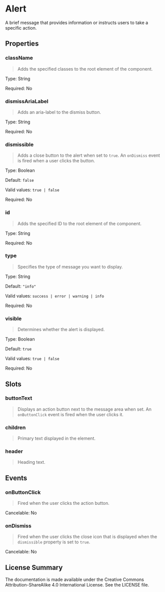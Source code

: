 # Alert

A brief message that provides information or instructs users to take a specific action.



## Properties



### className

> Adds the specified classes to the root element of the component.

Type: String

Required: No


### dismissAriaLabel

> Adds an aria-label to the dismiss button.

Type: String

Required: No


### dismissible

> Adds a close button to the alert when set to `true`.
> An `onDismiss` event is fired when a user clicks the button.

Type: Boolean

Default: `false`

Valid values: `true | false`

Required: No


### id

> Adds the specified ID to the root element of the component.

Type: String

Required: No


### type

> Specifies the type of message you want to display.

Type: String

Default: `"info"`

Valid values: `success | error | warning | info`

Required: No


### visible

> Determines whether the alert is displayed.

Type: Boolean

Default: `true`

Valid values: `true | false`

Required: No





## Slots



### buttonText

> Displays an action button next to the message area when set.
> An `onButtonClick` event is fired when the user clicks it.




### children

> Primary text displayed in the element.




### header

> Heading text.







## Events



### onButtonClick

> Fired when the user clicks the action button.

Cancelable: No



### onDismiss

> Fired when the user clicks the close icon that is displayed
> when the `dismissible` property is set to `true`.

Cancelable: No






## License Summary

The documentation is made available under the Creative Commons Attribution-ShareAlike 4.0 International License. See the LICENSE file.
